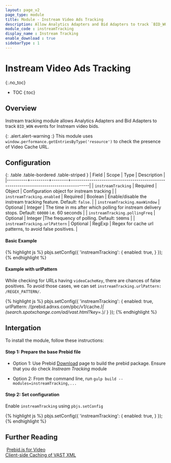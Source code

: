 ```yaml
---
layout: page_v2
page_type: module
title: Module - Instream Video Ads Tracking
description: Allow Analytics Adapters and Bid Adapters to track `BID_WON` events for instream video bids.
module_code : instreamTracking
display_name : Instream Tracking
enable_download : true
sidebarType : 1
---
```


# Instream Video Ads Tracking
{:.no_toc}

* TOC
{:toc}

## Overview

Instream tracking module allows Analytics Adapters and Bid Adapters to track `BID_WON` events for Instream video bids.

{: .alert.alert-warning :}
This module uses `window.performance.getEntriesByType('resource')` to check the presence of Video Cache URL.

## Configuration

{: .table .table-bordered .table-striped }
| Field    | Scope   | Type   | Description                                                                           |
|----------+---------+--------+---------------------------------------------------------------------------------------|
| `instreamTracking` | Required | Object | Configuration object for instream tracking |
| `instreamTracking.enabled` | Required | Boolean | Enable/disable the instream tracking feature. Default: `false`. |
| `instreamTracking.maxWindow` | Optional | Integer | The time in ms after which polling for instream delivery stops. Default: `60000` i.e. 60 seconds |
| `instreamTracking.pollingFreq` | Optional | Integer |The frequency of polling. Default: `500`ms |
| `instreamTracking.urlPattern` | Optional | RegExp | Regex for cache url patterns, to avoid false positives. |

#### Basic Example
{% highlight js %}
pbjs.setConfig({
        'instreamTracking': {
            enabled: true,
        }
});
{% endhighlight %}

#### Example with urlPattern

While checking for URLs having `videoCacheKey`, there are chances of false positives. To avoid those cases, we can set `instreamTracking.urlPattern: /REGEX_PATTERN/`.

{% highlight js %}
pbjs.setConfig({
        'instreamTracking': {
            enabled: true,
            urlPattern: /(prebid\.adnxs\.com\/pbc\/v1\/cache\.*)|(search\.spotxchange\.com\/ad\/vast\.html\?key=\.*)/
        }
});
{% endhighlight %}

## Intergation

To install the module, follow these instructions:

#### Step 1: Prepare the base Prebid file

- Option 1: Use Prebid [Download](/download.html) page to build the prebid package. Ensure that you do check *Instream Tracking* module

- Option 2: From the command line, run `gulp build --modules=instreamTracking,...`

#### Step 2: Set configuration

Enable `instreamTracking` using `pbjs.setConfig`

{% highlight js %}
pbjs.setConfig({
        'instreamTracking': {
            enabled: true,
        }
});
{% endhighlight %}

## Further Reading
​
[Prebid.js for Video]({{site.baseurl}}/prebid-video/video-overview.html)  
[Client-side Caching of VAST XML]({{site.baseurl}}/dev-docs/publisher-api-reference/setConfig.html#setConfig-vast-cache)
